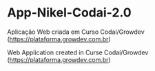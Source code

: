 # App-Nikel-Codai-2.0

Aplicação Web criada em Curso Codaí/Growdev (https://plataforma.growdev.com.br)

Web Application created in Curse Codaí/Growdev (https://plataforma.growdev.com.br)
